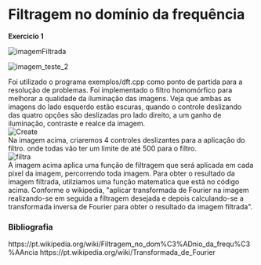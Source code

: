 # Filtragem no domínio da frequência


<strong>Exercicio 1</strong><br>

![imagemFiltrada](https://user-images.githubusercontent.com/42754908/141846796-2032d90f-9766-48b9-b968-6b2a2beab6cd.png)

![imagem_teste_2](https://user-images.githubusercontent.com/42754908/141848601-62af150b-dd43-4448-8a13-5497fd5486c3.png)

Foi utilizado o programa exemplos/dft.cpp como ponto de partida para a resolução de problemas. Foi implementado o filtro homomórfico para melhorar a qualidade da iluminação das imagens. Veja que ambas as imagens do lado esquerdo estão escuras, quando o controle deslizando das quatro opções são deslizadas pro lado direito, a um ganho de iluminação, contraste e realce da imagem.<br>
![Create](https://user-images.githubusercontent.com/42754908/141861391-00dddbdc-5d62-4b3a-a6b3-667eeaf4d1e3.png)<br>
Na imagem acima, criaremos 4 controles deslizantes para a aplicação do filtro. onde todas vão ter um limite de até 500 para o filtro. <br>
![filtra](https://user-images.githubusercontent.com/42754908/141860624-0d07ab39-48de-44ce-b477-84b9eca6a82b.png)<br>
A imagem acima aplica uma função de filtragem que será aplicada em cada pixel da imagem, percorrendo toda imagem. Para obter o resultado da imagem filtrada, utilziamos uma função matematica que está no código acima. Conforme o wikipedia, "aplicar transformada de Fourier na imagem  realizando-se em seguida a filtragem desejada e depois calculando-se a transformada inversa de Fourier para obter o resultado da imagem filtrada".

<h3> Bibliografia </h3>
https://pt.wikipedia.org/wiki/Filtragem_no_dom%C3%ADnio_da_frequ%C3%AAncia
https://pt.wikipedia.org/wiki/Transformada_de_Fourier


